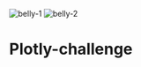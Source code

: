 ![belly-1](https://user-images.githubusercontent.com/25973930/118078779-78dd0780-b37c-11eb-8234-fd9764640dea.PNG)
![belly-2](https://user-images.githubusercontent.com/25973930/118078785-7aa6cb00-b37c-11eb-8924-ee4bbfa2c195.PNG)
# Plotly-challenge
